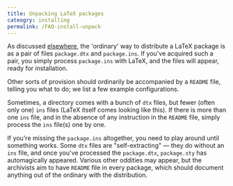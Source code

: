 ```yaml
---
title: Unpacking LaTeX packages
cateogry: installing
permalink: /FAQ-install-unpack
---
```


As discussed [elsewhere](FAQ-dtx), the 'ordinary' way to
distribute a LaTeX package is as a pair of files `package.dtx`
and `package.ins`.  If you've acquired such a pair, you simply
process `package.ins` with LaTeX, and the files will appear,
ready for installation.

Other sorts of provision should ordinarily be accompanied by a
`README` file, telling you what to do; we list a few example
configurations.

Sometimes, a directory comes with a bunch of `dtx` files, but
fewer (often only one) `ins` files (LaTeX itself comes
looking like this).  If there is more than one `ins` file,
and in the absence of any instruction in the `README` file, simply
process the `ins` file(s) one by one.

If you're missing the `package.ins` altogether, you need to play
around until something works.  Some `dtx` files are
"self-extracting"&nbsp;&mdash; they do without an `ins` file, and once
you've processed the `package.dtx`, `package.sty` has
automagically appeared.  Various other oddities may appear, but the
archivists aim to have `README` file in every package, which
should document anything out of the ordinary with the distribution.

